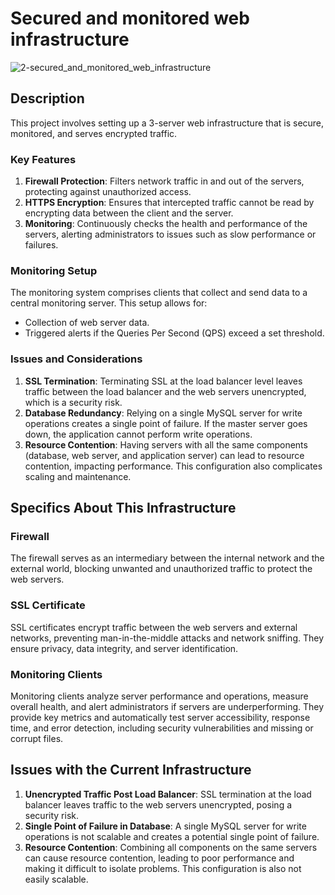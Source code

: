 # Secured and monitored web infrastructure
![2-secured_and_monitored_web_infrastructure](https://github.com/mdbentaleb/alx-system_engineering-devops/assets/132714803/5b7fbfb9-b40f-4735-b4d4-ce5b4d2617bb)

## Description
This project involves setting up a 3-server web infrastructure that is secure, monitored, and serves encrypted traffic.

### Key Features

1. **Firewall Protection**: Filters network traffic in and out of the servers, protecting against unauthorized access.
2. **HTTPS Encryption**: Ensures that intercepted traffic cannot be read by encrypting data between the client and the server.
3. **Monitoring**: Continuously checks the health and performance of the servers, alerting administrators to issues such as slow performance or failures.

### Monitoring Setup
The monitoring system comprises clients that collect and send data to a central monitoring server. This setup allows for:
- Collection of web server data.
- Triggered alerts if the Queries Per Second (QPS) exceed a set threshold.

### Issues and Considerations

1. **SSL Termination**: Terminating SSL at the load balancer level leaves traffic between the load balancer and the web servers unencrypted, which is a security risk.
2. **Database Redundancy**: Relying on a single MySQL server for write operations creates a single point of failure. If the master server goes down, the application cannot perform write operations.
3. **Resource Contention**: Having servers with all the same components (database, web server, and application server) can lead to resource contention, impacting performance. This configuration also complicates scaling and maintenance.

## Specifics About This Infrastructure

### Firewall
The firewall serves as an intermediary between the internal network and the external world, blocking unwanted and unauthorized traffic to protect the web servers.

### SSL Certificate
SSL certificates encrypt traffic between the web servers and external networks, preventing man-in-the-middle attacks and network sniffing. They ensure privacy, data integrity, and server identification.

### Monitoring Clients
Monitoring clients analyze server performance and operations, measure overall health, and alert administrators if servers are underperforming. They provide key metrics and automatically test server accessibility, response time, and error detection, including security vulnerabilities and missing or corrupt files.

## Issues with the Current Infrastructure

1. **Unencrypted Traffic Post Load Balancer**: SSL termination at the load balancer leaves traffic to the web servers unencrypted, posing a security risk.
2. **Single Point of Failure in Database**: A single MySQL server for write operations is not scalable and creates a potential single point of failure.
3. **Resource Contention**: Combining all components on the same servers can cause resource contention, leading to poor performance and making it difficult to isolate problems. This configuration is also not easily scalable.
